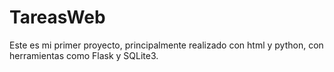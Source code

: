 # TareasWeb

Este es mi primer proyecto, principalmente realizado con html y python, con herramientas como Flask y SQLite3.
